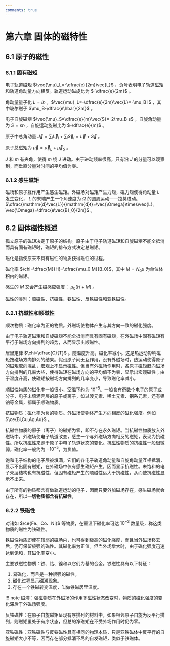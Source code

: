 ```yaml
---
comments: true
---
```


# 第六章 固体的磁特性

## 6.1 原子的磁性

### 6.1.1 固有磁矩

电子轨道磁矩 $\vec{\mu}_L=-\dfrac{e}{2m}\vec{L}$ ，负号表明电子轨道磁矩和轨道角动量方向相反。轨道运动磁旋比为 $-\dfrac{e}{2m}$ 。

角动量量子化 $L=l\hbar$ ，$\vec{\mu}_L=-\dfrac{e}{2m}\vec{L}=-\mu_B l$ ，其中玻尔磁子 $\mu_B-\dfrac{e\hbar}{2m}$ 。

电子自旋磁矩 $\vec{\mu}_S=\dfrac{e}{m}\vec{S}=-2\mu_B s$ ，自旋角动量为 $S=s\hbar$ ，自旋运动旋磁比为 $-\dfrac{e}{m}$ 。

原子中总角动量 $\vec{J}=\displaystyle\sum_i\vec{L}_i+\displaystyle\sum_i\vec{S}_i=\vec{L}+\vec{S}$ 。

原子总磁矩为 $\vec{\mu}=\vec{\mu}_L+\vec{\mu}_S$ 。

$J$ 和 $m$ 有夹角，使得 $m$ 绕 $J$ 进动。由于进动频率很高，只有沿 $J$ 的分量可以观察到，而垂直分量对时间的平均值为零。

### 6.1.2 感生磁矩

磁场和原子互作用产生感生磁矩。外磁场对磁矩产生力矩，磁力矩使得角动量 $L$ 发生变化， $L$ 的末端产生一个角速度为 $\Omega$ 的圆周运动——拉莫进动。 $\dfrac{\mathrm{d}\vec{L}}{\mathrm{d}t}=\vec{\Omega}\times\vec{L}, \vec{\Omega}=\dfrac{e\vec{B}_0}{2m}$ 。

## 6.2 固体磁性概述

孤立原子的磁矩决定于原子的结构。原子由于电子轨道磁矩和自旋磁矩不能全抵消而具有固有磁矩时，磁矩的排布方式决定总磁矩。

磁化是指使原来不具有磁性的物质获得磁性的过程。

磁化率 $\chi=\dfrac{M}{H}=\dfrac{\mu_0 M}{B_0}$，其中 $M=N_0 \mu$ 为单位体积内的磁矩。

感生的 $M$ 又会产生磁感应强度： $\mu_0(H+M)$ 。

磁性的类别：顺磁性、抗磁性、铁磁性、反铁磁性和亚铁磁性。

### 6.2.1 抗磁性和顺磁性

顺次物质：磁化率为正的物质。外磁场使物体产生与其方向一致的磁化强度。

由于电子轨道磁矩和自旋磁矩不能全抵消而具有固有磁矩，在外磁场中固有磁矩有平行于磁场方向排列的趋势，从而显示出顺磁性。

居里定律 $\chi=\dfrac{C}{T}$ 。随温度升高，磁化率减小。这是热运动影响磁矩按磁场方向排列的结果。假设原子间无互作用，没有外磁场时，热运动使得原子的磁矩取向混乱，宏观上不显示磁性。但当有外磁场作用时，各原子磁矩趋向磁场方向排列的几率大些，使得磁矩在磁场方向的平均值不为零，显示出宏观磁性；由于温度升高，使磁矩按磁场方向排列的几率变小，导致磁化率减小。

顺磁性物质的磁化率一般很小，室温下约为 $10^{-5}$。一般含有奇数个电子的原子或分子，电子未填满壳层的原子或离子，如过渡元素、稀土元素、钢系元素，还有铝铂等金属，都属于顺磁物质。

抗磁物质：磁化率为负的物质。外磁场使物体产生方向相反的磁化强度。例如 $\ce{Bi,Cu,Ag,Au}$ 。

抗磁性物质的原子（离子）的磁矩为零，即不存在永久磁矩。当抗磁性物质放入外磁场中，外磁场使电子轨道改变，感生一个与外磁场方向相反的磁矩，表现为抗磁性。所以抗磁性来源于原子中电子轨道状态的变化。抗磁性物质的抗磁性一般很微弱，磁化率一般约为 $-10^{-5}$，为负值。

饱和电子结构的电子层被填满，它们的各电子轨道角动量和自旋角动量互相抵消，显示不出固有磁矩，在外磁场中仅有感生磁矩产生，因而显示抗磁性。未饱和的电子壳层结构也有抗磁性，但固有磁矩产生的顺磁性远大于抗磁性，从而使抗磁性显示不出来。

由于所有的物质都含有做轨道运动的电子，因而只要外加磁场存在，感生磁场就会存在，所以**一切物质都含有抗磁性**。

### 6.2.2 铁磁性

对诸如 $\ce{Fe、Co、Ni}$ 等物质，在室温下磁化率可达 $10^{-3}$ 数量级，称这类物质的磁性为铁磁性。

铁磁性物质即使在较弱的磁场内，也可得到极高的磁化强度，而且当外磁场移去后，仍可保留极强的磁性。其磁化率为正值。但当外场增大时，由于磁化强度迅速达到饱和，其磁化率变小。

主要铁磁性物质：铁、钴、镍和以它们为基的合金。铁磁性具有以下特征：

1. 易磁化，而且是一种很强的磁性。
2. 磁化过程显示磁滞现象。
3. 存在一个铁磁转变温度，叫做铁磁居里温度。

!!! note
    磁滞：强磁物质在外磁场的作用下磁性状态改变时，物质的磁化强度的变化滞后于外磁场强度。

反铁磁性：在原子自旋磁矩呈现有序排列的材料中，如果相邻原子自旋为反平行排列，则磁矩虽处于有序状态，但总的净磁矩在不受外场作用时仍为零。

亚铁磁性：亚铁磁性与反铁磁性具有相同的物理本质，只是亚铁磁体中反平行的自旋磁矩大小不等，因而存在部分抵消不尽的自发磁矩，类似于铁磁体。
